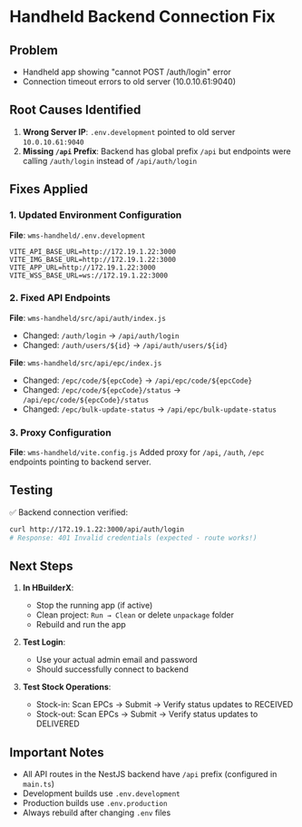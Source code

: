 # Handheld Backend Connection Fix

## Problem
- Handheld app showing "cannot POST /auth/login" error
- Connection timeout errors to old server (10.0.10.61:9040)

## Root Causes Identified
1. **Wrong Server IP**: `.env.development` pointed to old server `10.0.10.61:9040`
2. **Missing `/api` Prefix**: Backend has global prefix `/api` but endpoints were calling `/auth/login` instead of `/api/auth/login`

## Fixes Applied

### 1. Updated Environment Configuration
**File**: `wms-handheld/.env.development`
```env
VITE_API_BASE_URL=http://172.19.1.22:3000
VITE_IMG_BASE_URL=http://172.19.1.22:3000
VITE_APP_URL=http://172.19.1.22:3000
VITE_WSS_BASE_URL=ws://172.19.1.22:3000
```

### 2. Fixed API Endpoints
**File**: `wms-handheld/src/api/auth/index.js`
- Changed: `/auth/login` → `/api/auth/login`
- Changed: `/auth/users/${id}` → `/api/auth/users/${id}`

**File**: `wms-handheld/src/api/epc/index.js`
- Changed: `/epc/code/${epcCode}` → `/api/epc/code/${epcCode}`
- Changed: `/epc/code/${epcCode}/status` → `/api/epc/code/${epcCode}/status`
- Changed: `/epc/bulk-update-status` → `/api/epc/bulk-update-status`

### 3. Proxy Configuration
**File**: `wms-handheld/vite.config.js`
Added proxy for `/api`, `/auth`, `/epc` endpoints pointing to backend server.

## Testing
✅ Backend connection verified:
```bash
curl http://172.19.1.22:3000/api/auth/login
# Response: 401 Invalid credentials (expected - route works!)
```

## Next Steps
1. **In HBuilderX**:
   - Stop the running app (if active)
   - Clean project: `Run → Clean` or delete `unpackage` folder
   - Rebuild and run the app
   
2. **Test Login**:
   - Use your actual admin email and password
   - Should successfully connect to backend
   
3. **Test Stock Operations**:
   - Stock-in: Scan EPCs → Submit → Verify status updates to RECEIVED
   - Stock-out: Scan EPCs → Submit → Verify status updates to DELIVERED

## Important Notes
- All API routes in the NestJS backend have `/api` prefix (configured in `main.ts`)
- Development builds use `.env.development`
- Production builds use `.env.production`
- Always rebuild after changing `.env` files
